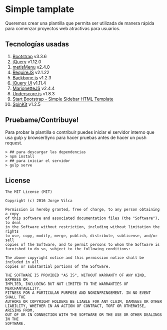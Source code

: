 # Simple tamplate

Queremos crear una plantilla que permita ser utilizada de manera rápida para comenzar proyectos web atractivas para usuarios.

## Tecnologías usadas

1. [Bootstrap](http://getbootstrap.com/) v3.3.6
2. [jQuery](https://jquery.com/) v1.12.0
3. [metisMenu](https://github.com/onokumus/metisMenu#readme) v2.4.0
4. [RequireJS](http://github.com/jrburke/requirejs) v2.1.22
5. [Backbone.js](http://backbonejs.org) v1.2.3
6. [jQuery UI](http://jqueryui.com/) v1.11.4
7. [MarionetteJS](http://marionettejs.com) v2.4.4
8. [Underscore.js](http://underscorejs.org) v1.8.3
9. [Start Bootstrap - Simple Sidebar HTML Template](http://startbootstrap.com)
10. [SpinKit](https://github.com/tobiasahlin/SpinKit) v1.2.5

## Pruebame/Contribuye!

Para probar la plantilla o contribuir puedes iniciar el servidor interno que usa gulp y browserSync para hacer pruebas antes de hacer un push request.

```
> ## para descargar las dependencias
> npm install
> ## para iniciar el servidor
> gulp serve

```

## License

```
The MIT License (MIT)

Copyright (c) 2016 Jorge Vilca

Permission is hereby granted, free of charge, to any person obtaining a copy
of this software and associated documentation files (the "Software"), to deal
in the Software without restriction, including without limitation the rights
to use, copy, modify, merge, publish, distribute, sublicense, and/or sell
copies of the Software, and to permit persons to whom the Software is
furnished to do so, subject to the following conditions:

The above copyright notice and this permission notice shall be included in all
copies or substantial portions of the Software.

THE SOFTWARE IS PROVIDED "AS IS", WITHOUT WARRANTY OF ANY KIND, EXPRESS OR
IMPLIED, INCLUDING BUT NOT LIMITED TO THE WARRANTIES OF MERCHANTABILITY,
FITNESS FOR A PARTICULAR PURPOSE AND NONINFRINGEMENT. IN NO EVENT SHALL THE
AUTHORS OR COPYRIGHT HOLDERS BE LIABLE FOR ANY CLAIM, DAMAGES OR OTHER
LIABILITY, WHETHER IN AN ACTION OF CONTRACT, TORT OR OTHERWISE, ARISING FROM,
OUT OF OR IN CONNECTION WITH THE SOFTWARE OR THE USE OR OTHER DEALINGS IN THE
SOFTWARE.

```
